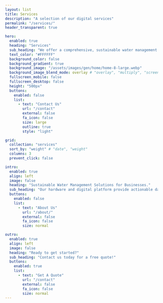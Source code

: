 ```yaml
---
layout: list
title: Services
description: "A selection of our digital services"
permalink: "/services/"
header_transparent: true

hero:
  enabled: true
  heading: "Services"
  sub_heading: "We offer a comprehensive, sustainable water management solutions ."
  text_color: "#FFFFFF"
  background_color: false
  background_gradient: true
  background_image: "/assets/images/gen/home/home-8-large.webp"
  background_image_blend_mode: overlay # "overlay", "multiply", "screen"
  fullscreen_mobile: false
  fullscreen_desktop: false
  height: "500px"
  buttons:
    enabled: false
    list:
      - text: "Contact Us"
        url: "/contact"
        external: false
        fa_icon: false
        size: large
        outline: true
        style: "light"

grid:
  collection: "services"
  sort_by: "weight" # "date", "weight"
  columns: 3
  prevent_click: false

intro:
  enabled: true
  align: left
  image: false
  heading: "Sustainable Water Management Solutions for Businesses."
  sub_heading: "Our hardware and digital platform provide actionable data to optimize water use, reduce waste, and our team provides consultations to help your business achieve its sustainability goals while adhering to budget constraints. Join us in revolutionizing water management and fostering a greener future."
  buttons:
    enabled: false
    list:
      - text: "About Us"
        url: "/about/"
        external: false
        fa_icon: false
        size: normal

outro:
  enabled: true
  align: left
  image: false
  heading: "Ready to get started?"
  sub_heading: "Contact us today for a free quote!"
  buttons:
    enabled: true
    list:
      - text: "Get A Quote"
        url: "/contact"
        external: false
        fa_icon: false
        size: normal
---
```

